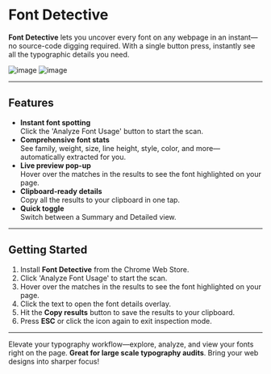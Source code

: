 # Font Detective


**Font Detective** lets you uncover every font on any webpage in an instant—no source-code digging required. With a single button press, instantly see all the typographic details you need.

![image](https://github.com/user-attachments/assets/ef89367f-55d3-46ca-8ec0-7cf5571db6b8)
![image](https://github.com/user-attachments/assets/82d14c82-7091-4af5-a8ae-455932b8af0f)


---

## Features

- **Instant font spotting**  
  Click the 'Analyze Font Usage' button to start the scan.  
- **Comprehensive font stats**  
  See family, weight, size, line height, style, color, and more—automatically extracted for you.  
- **Live preview pop-up**  
  Hover over the matches in the results to see the font highlighted on your page.   
- **Clipboard-ready details**  
  Copy all the results to your clipboard in one tap.  
- **Quick toggle**  
  Switch between a Summary and Detailed view. 

---

## Getting Started

1. Install **Font Detective** from the Chrome Web Store.  
2. Click 'Analyze Font Usage' to start the scan.  
3. Hover over the matches in the results to see the font highlighted on your page.  
4. Click the text to open the font details overlay.  
5. Hit the **Copy results**  button to save the results to your clipboard.  
6. Press **ESC** or click the icon again to exit inspection mode.

---

Elevate your typography workflow—explore, analyze, and view your fonts right on the page. **Great for large scale typography audits**. Bring your web designs into sharper focus!
